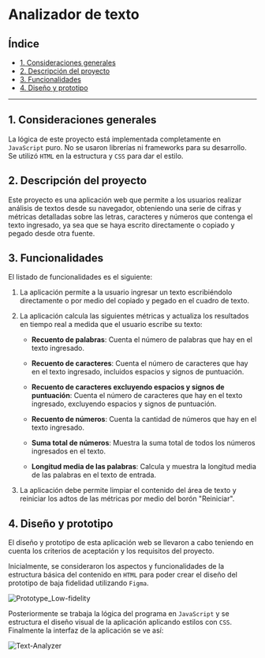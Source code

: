 # Analizador de texto

## Índice

* [1. Consideraciones generales](#1-consideraciones-generales)
* [2. Descripción del proyecto](#2-descripción-del-proyecto)
* [3. Funcionalidades](#3-funcionalidades)
* [4. Diseño y prototipo](#4-diseño-y-prototipo)


***

## 1. Consideraciones generales

La lógica de este proyecto está implementada completamente en `JavaScript` puro. No se usaron librerías ni frameworks para su desarrollo. Se utilizó `HTML` en la estructura y `CSS` para dar el estilo.


## 2. Descripción del proyecto

Este proyecto es una aplicación web que permite a los usuarios realizar análisis de textos desde su navegador, obteniendo una serie de cifras y métricas detalladas sobre las letras, caracteres y números que contenga el texto ingresado, ya sea que se haya escrito directamente o copiado y pegado desde otra fuente.


## 3. Funcionalidades

El listado de funcionalidades es el siguiente:

1. La aplicación permite a la usuario ingresar un texto escribiéndolo directamente o por medio del copiado y pegado en el cuadro de texto.

2. La aplicación calcula las siguientes métricas y actualiza los
resultados en tiempo real a medida que el usuario escribe su texto:

    - **Recuento de palabras**: Cuenta el número de
    palabras que hay en el texto ingresado.

    - **Recuento de caracteres**: Cuenta el número de
    caracteres que hay en el texto ingresado, incluidos espacios y signos de
    puntuación.

    - **Recuento de caracteres excluyendo espacios y signos de puntuación**: Cuenta el         número de caracteres que hay en el texto ingresado, excluyendo espacios y signos de
    puntuación.

    - **Recuento de números**: Cuenta la cantidad de números que hay en
    el texto ingresado.

    - **Suma total de números**: Muestra la suma total de todos los números ingresados en      el texto.
      
    - **Longitud media de las palabras**: Calcula y muestra la longitud media de las           palabras en el texto de entrada.

3. La aplicación debe permite limpiar el contenido del área de texto y reiniciar los adtos de las métricas por medio del borón "Reiniciar".


## 4. Diseño y prototipo

El diseño y prototipo de esta aplicación web se llevaron a cabo teniendo en cuenta los criterios de aceptación y los requisitos del proyecto.

Inicialmente, se consideraron los aspectos y funcionalidades de la estructura básica del contenido en `HTML` para poder crear el diseño del prototipo de baja fidelidad utilizando `Figma`.

![Prototype_Low-fidelity](https://github.com/vaneval27/DEV012-text-analyzer/assets/132302061/1b4354b0-ce74-4cdc-a456-1199b8e7df5e)

Posteriormente se trabaja la lógica del programa en `JavaScript` y se estructura el diseño visual de la aplicación aplicando estilos con `CSS`. Finalmente la interfaz de la aplicación se ve así: 

![Text-Analyzer](https://github.com/vaneval27/DEV012-text-analyzer/assets/132302061/1b692123-10ed-40fd-aa47-22843856fafa)








